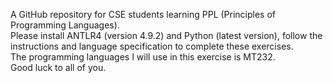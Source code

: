 A GitHub repository for CSE students learning PPL (Principles of Programming Languages). <br />
Please install ANTLR4 (version 4.9.2) and Python (latest version), follow the instructions and language specification to complete these exercises. <br />
The programming languages I will use in this exercise is MT232. <br />
Good luck to all of you.
